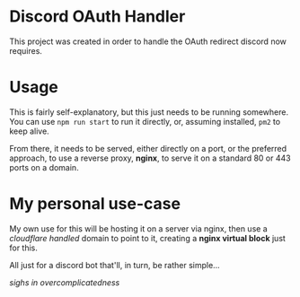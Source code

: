 # Discord OAuth Handler

This project was created in order to handle the OAuth redirect discord now requires.

# Usage
This is fairly self-explanatory, but this just needs to be running somewhere. You can use `npm run start` to run it directly, or, assuming installed, `pm2` to keep alive.

From there, it needs to be served, either directly on a port, or the preferred approach, to use a reverse proxy, **nginx**, to serve it on a standard 80 or 443 ports on a domain.

# My personal use-case
My own use for this will be hosting it on a server via nginx, then use a _cloudflare handled_ domain to point to it, creating a **nginx virtual block** just for this.

All just for a discord bot that'll, in turn, be rather simple...

_sighs in overcomplicatedness_
